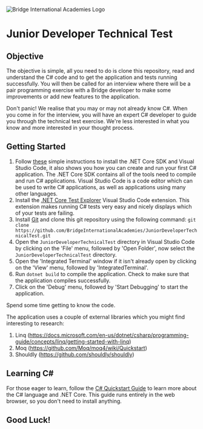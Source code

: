 ![Bridge International Academies Logo](https://raw.githubusercontent.com/BridgeInternationalAcademies/JuniorDeveloperTechnicalTest/master/MainLogo.png)

# Junior Developer Technical Test

## Objective

The objective is simple, all you need to do is clone this repository, read and understand the C# code and to get the application and tests running successfully. You will then be called for an interview where there will be a pair programming exercise with a Bridge developer to make some improvements or add new features to the application.

Don't panic! We realise that you may or may not already know C#. When you come in for the interview, you will have an expert C# developer to guide you through the technical test exercise. We're less interested in what you know and more interested in your thought process.

## Getting Started

1. Follow [these](https://docs.microsoft.com/en-us/dotnet/core/tutorials/with-visual-studio-code) simple instructions to install the .NET Core SDK and Visual Studio Code, it also shows you how you can create and run your first C# application. The .NET Core SDK contains all of the tools need to compile and run C# applications. Visual Studio Code is a code editor which can be used to write C# applications, as well as applications using many other languages.
2. Install the [.NET Core Test Explorer](https://marketplace.visualstudio.com/items?itemName=formulahendry.dotnet-test-explorer) Visual Studio Code extension. This extension makes running C# tests very easy and nicely displays which of your tests are failing.
3. Install [Git](https://git-scm.com/downloads) and clone this git repository using the following command:
    `git clone https://github.com/BridgeInternationalAcademies/JuniorDeveloperTechnicalTest.git`
4. Open the `JuniorDeveloperTechnicalTest` directory in Visual Studio Code by clicking on the 'File' menu, followed by 'Open Folder', now select the `JuniorDeveloperTechnicalTest` directory.
5. Open the 'Integrated Terminal' window if it isn't already open by clicking on the 'View' menu, followed by 'IntegratedTerminal'.
6. Run `dotnet build` to compile the application. Check to make sure that the application compiles successfully.
7. Click on the 'Debug' menu, followed by 'Start Debugging' to start the application.

Spend some time getting to know the code.

The application uses a couple of external libraries which you might find interesting to research:

1. Linq (https://docs.microsoft.com/en-us/dotnet/csharp/programming-guide/concepts/linq/getting-started-with-linq)
2. Moq (https://github.com/Moq/moq4/wiki/Quickstart)
3. Shouldly (https://github.com/shouldly/shouldly)

## Learning C#

For those eager to learn, follow the [C# Quickstart Guide](https://docs.microsoft.com/en-us/dotnet/csharp/quick-starts/index) to learn more about the C# language and .NET Core. This guide runs entirely in the web browser, so you don't need to install anything.

## Good Luck!
